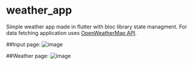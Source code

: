 # weather_app

Simple weather app made in flutter with bloc library state managment. For data fetching application uses [OpenWeatherMap API](https://openweathermap.org/api).

##Input page:
![image](https://user-images.githubusercontent.com/85969059/189489534-a172b47e-cf0b-482d-82b0-019fd8425338.png)

##Weather page:
![image](https://user-images.githubusercontent.com/85969059/189489663-83c0ec01-53fb-4181-b07e-25ad5ac68a4f.png)

